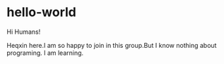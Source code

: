 # hello-world

Hi Humans!

Heqxin here.I am so happy to join in this group.But I know nothing about programing.
I am learning.
